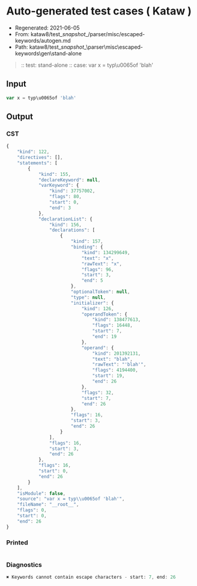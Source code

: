 # Auto-generated test cases ( Kataw )
- Regenerated: 2021-06-05
- From: kataw8/test\__snapshot__/parser/misc/escaped-keywords/autogen.md
- Path: kataw8/test\__snapshot__\parser\misc\escaped-keywords\gen\stand-alone
> :: test: stand-alone
> :: case: var x = typ\u0065of 'blah'
## Input

`````js
var x = typ\u0065of 'blah'
`````
## Output

### CST

```javascript
{
    "kind": 122,
    "directives": [],
    "statements": [
        {
            "kind": 155,
            "declareKeyword": null,
            "varKeyword": {
                "kind": 37757002,
                "flags": 80,
                "start": 0,
                "end": 3
            },
            "declarationList": {
                "kind": 156,
                "declarations": [
                    {
                        "kind": 157,
                        "binding": {
                            "kind": 134299649,
                            "text": "x",
                            "rawText": "x",
                            "flags": 96,
                            "start": 3,
                            "end": 5
                        },
                        "optionalToken": null,
                        "type": null,
                        "initializer": {
                            "kind": 126,
                            "operandToken": {
                                "kind": 138477613,
                                "flags": 16448,
                                "start": 7,
                                "end": 19
                            },
                            "operand": {
                                "kind": 201392131,
                                "text": "blah",
                                "rawText": "'blah'",
                                "flags": 4194400,
                                "start": 19,
                                "end": 26
                            },
                            "flags": 32,
                            "start": 7,
                            "end": 26
                        },
                        "flags": 16,
                        "start": 3,
                        "end": 26
                    }
                ],
                "flags": 16,
                "start": 3,
                "end": 26
            },
            "flags": 16,
            "start": 0,
            "end": 26
        }
    ],
    "isModule": false,
    "source": "var x = typ\\u0065of 'blah'",
    "fileName": "__root__",
    "flags": 0,
    "start": 0,
    "end": 26
}
```

### Printed

```javascript

```

### Diagnostics

```javascript
✖ Keywords cannot contain escape characters - start: 7, end: 26

```

